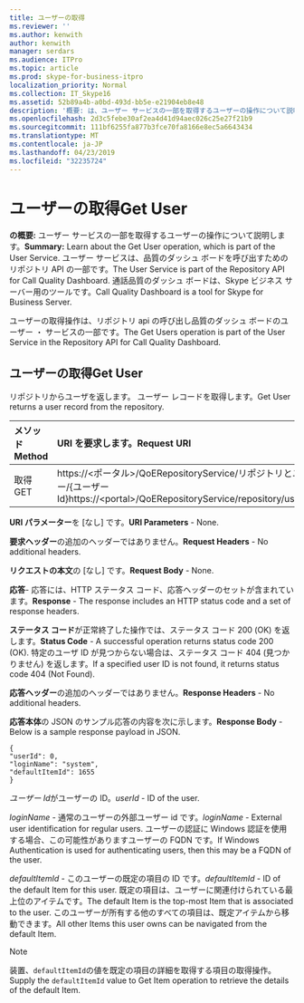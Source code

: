 ```yaml
---
title: ユーザーの取得
ms.reviewer: ''
ms.author: kenwith
author: kenwith
manager: serdars
ms.audience: ITPro
ms.topic: article
ms.prod: skype-for-business-itpro
localization_priority: Normal
ms.collection: IT_Skype16
ms.assetid: 52b89a4b-a0bd-493d-bb5e-e21904eb8e48
description: '概要: は、ユーザー サービスの一部を取得するユーザーの操作について説明します。 ユーザー サービスは、品質のダッシュ ボードを呼び出すためのリポジトリ API の一部です。 通話品質のダッシュ ボードは、Skype ビジネス サーバー用のツールです。'
ms.openlocfilehash: 2d3c5febe30af2ea4d41d94aec026c25e27f21b9
ms.sourcegitcommit: 111bf6255fa877b3fce70fa8166e8ec5a6643434
ms.translationtype: MT
ms.contentlocale: ja-JP
ms.lasthandoff: 04/23/2019
ms.locfileid: "32235724"
---
```

# <a name="get-user"></a><span data-ttu-id="177e8-105">ユーザーの取得</span><span class="sxs-lookup"><span data-stu-id="177e8-105">Get User</span></span>
 
<span data-ttu-id="177e8-106">**の概要:** ユーザー サービスの一部を取得するユーザーの操作について説明します。</span><span class="sxs-lookup"><span data-stu-id="177e8-106">**Summary:** Learn about the Get User operation, which is part of the User Service.</span></span> <span data-ttu-id="177e8-107">ユーザー サービスは、品質のダッシュ ボードを呼び出すためのリポジトリ API の一部です。</span><span class="sxs-lookup"><span data-stu-id="177e8-107">The User Service is part of the Repository API for Call Quality Dashboard.</span></span> <span data-ttu-id="177e8-108">通話品質のダッシュ ボードは、Skype ビジネス サーバー用のツールです。</span><span class="sxs-lookup"><span data-stu-id="177e8-108">Call Quality Dashboard is a tool for Skype for Business Server.</span></span>
  
<span data-ttu-id="177e8-109">ユーザーの取得操作は、リポジトリ api の呼び出し品質のダッシュ ボードのユーザー ・ サービスの一部です。</span><span class="sxs-lookup"><span data-stu-id="177e8-109">The Get Users operation is part of the User Service in the Repository API for Call Quality Dashboard.</span></span>
  
## <a name="get-user"></a><span data-ttu-id="177e8-110">ユーザーの取得</span><span class="sxs-lookup"><span data-stu-id="177e8-110">Get User</span></span>

<span data-ttu-id="177e8-111">リポジトリからユーザを返します。 ユーザー レコードを取得します。</span><span class="sxs-lookup"><span data-stu-id="177e8-111">Get User returns a user record from the repository.</span></span>
  
|<span data-ttu-id="177e8-112">**メソッド**</span><span class="sxs-lookup"><span data-stu-id="177e8-112">**Method**</span></span>|<span data-ttu-id="177e8-113">**URI を要求します。**</span><span class="sxs-lookup"><span data-stu-id="177e8-113">**Request URI**</span></span>|<span data-ttu-id="177e8-114">**HTTP のバージョン**</span><span class="sxs-lookup"><span data-stu-id="177e8-114">**HTTP Version**</span></span>|
|:-----|:-----|:-----|
|<span data-ttu-id="177e8-115">取得</span><span class="sxs-lookup"><span data-stu-id="177e8-115">GET</span></span>  <br/> |<span data-ttu-id="177e8-116">https://\<ポータル\>/QoERepositoryService/リポジトリとユーザー/{ユーザー Id}</span><span class="sxs-lookup"><span data-stu-id="177e8-116">https://\<portal\>/QoERepositoryService/repository/user/{userId}</span></span>  <br/> |<span data-ttu-id="177e8-117">HTTP 1.1/</span><span class="sxs-lookup"><span data-stu-id="177e8-117">HTTP/1.1</span></span>  <br/> |
   
 <span data-ttu-id="177e8-118">**URI パラメーター**を [なし] です。</span><span class="sxs-lookup"><span data-stu-id="177e8-118">**URI Parameters** - None.</span></span>
  
 <span data-ttu-id="177e8-119">**要求ヘッダー**の追加のヘッダーではありません。</span><span class="sxs-lookup"><span data-stu-id="177e8-119">**Request Headers** - No additional headers.</span></span>
  
 <span data-ttu-id="177e8-120">**リクエストの本文**の [なし] です。</span><span class="sxs-lookup"><span data-stu-id="177e8-120">**Request Body** - None.</span></span>
  
 <span data-ttu-id="177e8-121">**応答**- 応答には、HTTP ステータス コード、応答ヘッダーのセットが含まれています。</span><span class="sxs-lookup"><span data-stu-id="177e8-121">**Response** - The response includes an HTTP status code and a set of response headers.</span></span>
  
 <span data-ttu-id="177e8-122">**ステータス コード**が正常終了した操作では、ステータス コード 200 (OK) を返します。</span><span class="sxs-lookup"><span data-stu-id="177e8-122">**Status Code** - A successful operation returns status code 200 (OK).</span></span> <span data-ttu-id="177e8-123">特定のユーザ ID が見つからない場合は、ステータス コード 404 (見つかりません) を返します。</span><span class="sxs-lookup"><span data-stu-id="177e8-123">If a specified user ID is not found, it returns status code 404 (Not Found).</span></span>
  
 <span data-ttu-id="177e8-124">**応答ヘッダー**の追加のヘッダーではありません。</span><span class="sxs-lookup"><span data-stu-id="177e8-124">**Response Headers** - No additional headers.</span></span>
  
 <span data-ttu-id="177e8-125">**応答本体**の JSON のサンプル応答の内容を次に示します。</span><span class="sxs-lookup"><span data-stu-id="177e8-125">**Response Body** - Below is a sample response payload in JSON.</span></span>
  
```
{
"userId": 0,
"loginName": "system",
"defaultItemId": 1655
}
```

 <span data-ttu-id="177e8-126">*ユーザー Id*がユーザーの ID。</span><span class="sxs-lookup"><span data-stu-id="177e8-126">*userId*  - ID of the user.</span></span>
  
 <span data-ttu-id="177e8-127">*loginName* - 通常のユーザーの外部ユーザー id です。</span><span class="sxs-lookup"><span data-stu-id="177e8-127">*loginName*  - External user identification for regular users.</span></span> <span data-ttu-id="177e8-128">ユーザーの認証に Windows 認証を使用する場合、この可能性がありますユーザーの FQDN です。</span><span class="sxs-lookup"><span data-stu-id="177e8-128">If Windows Authentication is used for authenticating users, then this may be a FQDN of the user.</span></span>
  
 <span data-ttu-id="177e8-129">*defaultItemId* - このユーザーの既定の項目の ID です。</span><span class="sxs-lookup"><span data-stu-id="177e8-129">*defaultItemId*  - ID of the default Item for this user.</span></span> <span data-ttu-id="177e8-130">既定の項目は、ユーザーに関連付けられている最上位のアイテムです。</span><span class="sxs-lookup"><span data-stu-id="177e8-130">The default Item is the top-most Item that is associated to the user.</span></span> <span data-ttu-id="177e8-131">このユーザーが所有する他のすべての項目は、既定アイテムから移動できます。</span><span class="sxs-lookup"><span data-stu-id="177e8-131">All other Items this user owns can be navigated from the default Item.</span></span>
  
> [!NOTE]
> <span data-ttu-id="177e8-132">装置、`defaultItemId`の値を既定の項目の詳細を取得する項目の取得操作。</span><span class="sxs-lookup"><span data-stu-id="177e8-132">Supply the  `defaultItemId` value to Get Item operation to retrieve the details of the default Item.</span></span>
  

